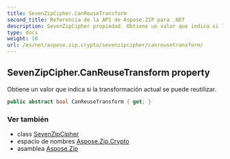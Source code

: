 ```yaml
---
title: SevenZipCipher.CanReuseTransform
second_title: Referencia de la API de Aspose.ZIP para .NET
description: SevenZipCipher propiedad. Obtiene un valor que indica si la transformación actual se puede reutilizar.
type: docs
weight: 10
url: /es/net/aspose.zip.crypto/sevenzipcipher/canreusetransform/
---
```

## SevenZipCipher.CanReuseTransform property

Obtiene un valor que indica si la transformación actual se puede reutilizar.

```csharp
public abstract bool CanReuseTransform { get; }
```

### Ver también

* class [SevenZipCipher](../)
* espacio de nombres [Aspose.Zip.Crypto](../../sevenzipcipher/)
* asamblea [Aspose.Zip](../../../)


